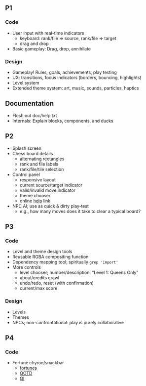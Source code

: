 ## P1

### Code

* User input with real-time indicators
  - keyboard: rank/file => source, rank/file => target
  - drag and drop
* Basic gameplay: Drag, drop, annihilate

### Design

* Gameplay!  Rules, goals, achievements, play testing
* UX: transitions, focus indicators (borders, bouncing, highlights)
* Level system
* Extended theme system: art, music, sounds, particles, haptics

## Documentation

* Flesh out doc/help.txt
* Internals: Explain blocks, components, and ducks

## P2

* Splash screen
* Chess board details
  - alternating rectangles
  - rank and file labels
  - rank/file/tile selection
* Control panel
  - responsive layout
  - current source/target indicator
  - valid/invalid move indicator
  - theme chooser
  - online [help](./doc/help.md) link
* NPC AI; use as quick & dirty play-test
  - e.g., how many moves does it take to clear a typical board?

## P3

### Code

* Level and theme design tools
* Reusable RGBA compositing function
* Dependency mapping tool; spiritually `grep 'import'`
* More controls
  - level chooser; number/description: “Level 1: Queens Only”
  - about/credits crawl
  - undo/redo, reset (with confirmation)
  - current/max score

### Design

* Levels
* Themes
* NPCs; non-confrontational: play is purely collaborative

## P4

### Code

* Fortune chyron/snackbar
  - [fortunes]( http://fortunes.cat-v.org/ )
  - [QOTD]( https://en.wikiquote.org/wiki/Main_Page )
  - [QI]( https://quoteinvestigator.com/ )
